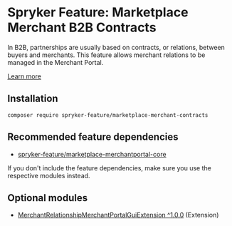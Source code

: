 # Spryker Feature: Marketplace Merchant B2B Contracts

In B2B, partnerships are usually based on contracts, or relations, between buyers and merchants. This feature allows merchant relations to be managed in the Merchant Portal.

[Learn more](https://docs.spryker.com/docs/pbc/all/merchant-management/202404.0/marketplace/merchant-b2b-contracts-and-contract-requests-features-overview.html)

## Installation

```
composer require spryker-feature/marketplace-merchant-contracts
```

## Recommended feature dependencies
- [spryker-feature/marketplace-merchantportal-core](https://github.com/spryker-feature/marketplace-merchantportal-core)

If you don't include the feature dependencies, make sure you use the respective modules instead.

## Optional modules
- [MerchantRelationshipMerchantPortalGuiExtension ^1.0.0](https://github.com/spryker/merchant-relationship-merchant-portal-gui-extension) (Extension)

